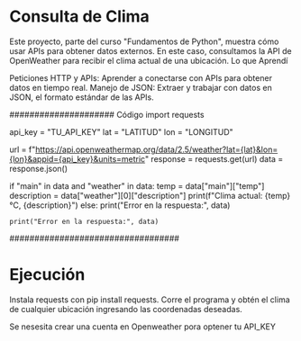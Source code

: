 # Consulta de Clima 

Este proyecto, parte del curso "Fundamentos de Python", muestra cómo usar APIs para obtener datos externos. En este caso, consultamos la API de OpenWeather para recibir el clima actual de una ubicación.
Lo que Aprendí 

Peticiones HTTP y APIs: Aprender a conectarse con APIs para obtener datos en tiempo real.
Manejo de JSON: Extraer y trabajar con datos en JSON, el formato estándar de las APIs.



#####################
Código
import requests

api_key = "TU_API_KEY"
lat = "LATITUD"
lon = "LONGITUD"

url = f"https://api.openweathermap.org/data/2.5/weather?lat={lat}&lon={lon}&appid={api_key}&units=metric"
response = requests.get(url)
data = response.json()

if "main" in data and "weather" in data:
    temp = data["main"]["temp"]
    description = data["weather"][0]["description"]
    print(f"Clima actual: {temp}°C, {description}")
else:
    print("Error en la respuesta:", data)

    print("Error en la respuesta:", data)
##################################



# Ejecución
Instala requests con pip install requests.
Corre el programa y obtén el clima de cualquier ubicación ingresando las coordenadas deseadas.

Se nesesita crear una cuenta en Openweather pora optener tu API_KEY